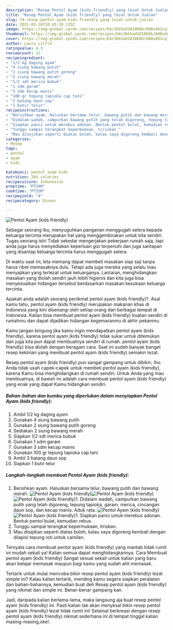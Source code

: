 ```yaml
---
description: "Resep Pentol Ayam (kids friendly) yang lezat Untuk Jualan"
title: "Resep Pentol Ayam (kids friendly) yang lezat Untuk Jualan"
slug: 74-resep-pentol-ayam-kids-friendly-yang-lezat-untuk-jualan
date: 2021-03-26T20:45:39.125Z
image: https://img-global.cpcdn.com/recipes/64c3bb5ad101868b/680x482cq70/pentol-ayam-kids-friendly-foto-resep-utama.jpg
thumbnail: https://img-global.cpcdn.com/recipes/64c3bb5ad101868b/680x482cq70/pentol-ayam-kids-friendly-foto-resep-utama.jpg
cover: https://img-global.cpcdn.com/recipes/64c3bb5ad101868b/680x482cq70/pentol-ayam-kids-friendly-foto-resep-utama.jpg
author: Laura Little
ratingvalue: 4.3
reviewcount: 12
recipeingredient:
- "1/2 kg daging ayam"
- "4 siung bawang putih"
- "2 siung bawang putih goreng"
- "2 siung bawang merah"
- "1/2 sdt merica bubuk"
- "1 sdm garam"
- "3 sdm kecap manis"
- "100 gr tepung tapioka cap tani"
- "3 batang daun sop"
- "1 butir telur"
recipeinstructions:
- "Bersihkan ayam. Haluskan bersama telur, bawang putih dan bawang merah."
- "Didalam wadah, campurkan bawang putih yang telah digoreng, tepung tapioka, garam, merica, cincangan daun sop, dan kecap manis. Aduk rata."
- "Siapkan panci untuk merebus adonan. Bentuk pentol bulat, kemudian rebus."
- "Tunggu sampai terangkat kepermukaan, tiriskan."
- "Mau disajikan seperti diatas boleh, kalau saya digoreng kembali dengan dilapisi tepung roti untuk camilan."
categories:
- Resep
tags:
- pentol
- ayam
- kids

katakunci: pentol ayam kids 
nutrition: 264 calories
recipecuisine: Indonesian
preptime: "PT24M"
cooktime: "PT35M"
recipeyield: "4"
recipecategory: Dinner

---
```



![Pentol Ayam (kids friendly)](https://img-global.cpcdn.com/recipes/64c3bb5ad101868b/680x482cq70/pentol-ayam-kids-friendly-foto-resep-utama.jpg)

Sebagai seorang ibu, menyuguhkan panganan menggugah selera kepada keluarga tercinta merupakan hal yang menggembirakan untuk kita sendiri. Tugas seorang istri Tidak sekedar mengerjakan pekerjaan rumah saja, tapi anda juga harus menyediakan keperluan gizi terpenuhi dan juga santapan yang disantap keluarga tercinta harus menggugah selera.

Di waktu  saat ini, kita memang dapat membeli masakan siap saji tanpa harus ribet memasaknya dulu. Tetapi ada juga mereka yang selalu mau menyajikan yang terlezat untuk keluarganya. Lantaran, menghidangkan masakan yang diolah sendiri jauh lebih higienis dan kita juga bisa menyesuaikan hidangan tersebut berdasarkan masakan kesukaan keluarga tercinta. 



Apakah anda adalah seorang penikmat pentol ayam (kids friendly)?. Asal kamu tahu, pentol ayam (kids friendly) merupakan makanan khas di Indonesia yang kini disenangi oleh setiap orang dari berbagai tempat di Indonesia. Kalian bisa membuat pentol ayam (kids friendly) buatan sendiri di rumahmu dan dapat dijadikan hidangan kegemaranmu di akhir pekanmu.

Kamu jangan bingung jika kamu ingin mendapatkan pentol ayam (kids friendly), karena pentol ayam (kids friendly) tidak sukar untuk ditemukan dan juga kita pun dapat membuatnya sendiri di rumah. pentol ayam (kids friendly) bisa diolah dengan beragam cara. Saat ini sudah banyak banget resep kekinian yang membuat pentol ayam (kids friendly) semakin lezat.

Resep pentol ayam (kids friendly) pun sangat gampang untuk dibikin, lho. Anda tidak usah capek-capek untuk membeli pentol ayam (kids friendly), karena Kamu bisa menghidangkan di rumah sendiri. Untuk Anda yang mau membuatnya, di bawah ini adalah cara membuat pentol ayam (kids friendly) yang enak yang dapat Kamu hidangkan sendiri.

<!--inarticleads1-->

##### Bahan-bahan dan bumbu yang diperlukan dalam menyiapkan Pentol Ayam (kids friendly):

1. Ambil 1/2 kg daging ayam
1. Gunakan 4 siung bawang putih
1. Gunakan 2 siung bawang putih goreng
1. Sediakan 2 siung bawang merah
1. Siapkan 1/2 sdt merica bubuk
1. Gunakan 1 sdm garam
1. Gunakan 3 sdm kecap manis
1. Gunakan 100 gr tepung tapioka cap tani
1. Ambil 3 batang daun sop
1. Siapkan 1 butir telur




<!--inarticleads2-->

##### Langkah-langkah membuat Pentol Ayam (kids friendly):

1. Bersihkan ayam. Haluskan bersama telur, bawang putih dan bawang merah.
<img src="https://img-global.cpcdn.com/steps/f24bda7a3c2f109a/160x128cq70/pentol-ayam-kids-friendly-langkah-memasak-1-foto.jpg" alt="Pentol Ayam (kids friendly)"><img src="https://img-global.cpcdn.com/steps/d6dfa944a866d1f0/160x128cq70/pentol-ayam-kids-friendly-langkah-memasak-1-foto.jpg" alt="Pentol Ayam (kids friendly)"><img src="https://img-global.cpcdn.com/steps/398e90cbf07eabef/160x128cq70/pentol-ayam-kids-friendly-langkah-memasak-1-foto.jpg" alt="Pentol Ayam (kids friendly)">1. Didalam wadah, campurkan bawang putih yang telah digoreng, tepung tapioka, garam, merica, cincangan daun sop, dan kecap manis. Aduk rata.
<img src="https://img-global.cpcdn.com/steps/874d7002bc5f0840/160x128cq70/pentol-ayam-kids-friendly-langkah-memasak-2-foto.jpg" alt="Pentol Ayam (kids friendly)"><img src="https://img-global.cpcdn.com/steps/dd4cce3a7f8d1fce/160x128cq70/pentol-ayam-kids-friendly-langkah-memasak-2-foto.jpg" alt="Pentol Ayam (kids friendly)">1. Siapkan panci untuk merebus adonan. Bentuk pentol bulat, kemudian rebus.
1. Tunggu sampai terangkat kepermukaan, tiriskan.
1. Mau disajikan seperti diatas boleh, kalau saya digoreng kembali dengan dilapisi tepung roti untuk camilan.




Ternyata cara membuat pentol ayam (kids friendly) yang mantab tidak rumit ini mudah sekali ya! Kalian semua dapat menghidangkannya. Cara Membuat pentol ayam (kids friendly) Sangat sesuai sekali untuk kalian yang baru akan belajar memasak maupun bagi kamu yang sudah ahli memasak.

Tertarik untuk mulai mencoba bikin resep pentol ayam (kids friendly) lezat simple ini? Kalau kalian tertarik, mending kamu segera siapkan peralatan dan bahan-bahannya, kemudian buat deh Resep pentol ayam (kids friendly) yang nikmat dan simple ini. Benar-benar gampang kan. 

Jadi, daripada kalian berlama-lama, maka langsung aja buat resep pentol ayam (kids friendly) ini. Pasti kalian tak akan menyesal bikin resep pentol ayam (kids friendly) lezat tidak rumit ini! Selamat berkreasi dengan resep pentol ayam (kids friendly) nikmat sederhana ini di tempat tinggal kalian masing-masing,oke!.

